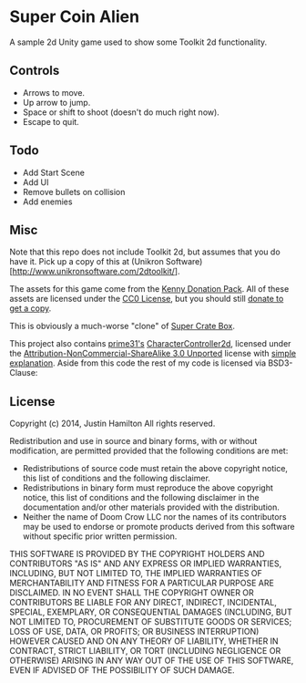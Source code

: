 Super Coin Alien
================

A sample 2d Unity game used to show some Toolkit 2d functionality.

Controls
---------
* Arrows to move.
* Up arrow to jump.
* Space or shift to shoot (doesn't do much right now).
* Escape to quit.

Todo
-----
* Add Start Scene
* Add UI
* Remove bullets on collision
* Add enemies

Misc
-----
Note that this repo does not include Toolkit 2d, but assumes that you do have
it. Pick up a copy of this at (Unikron Software)[http://www.unikronsoftware.com/2dtoolkit/].

The assets for this game come from the [Kenny Donation Pack](http://kenney.itch.io/kenney-donation). All of these assets are licensed under the [CC0 License](https://creativecommons.org/publicdomain/zero/1.0/), but you should still [donate to get a copy](http://kenney.itch.io/kenney-donation).

This is obviously a much-worse "clone" of [Super Crate Box](http://www.supercratebox.com/).

This project also contains [prime31's](https://prime31.com/) [CharacterController2d](https://github.com/prime31/CharacterController2D), licensed under the [Attribution-NonCommercial-ShareAlike 3.0 Unported](http://creativecommons.org/licenses/by-nc-sa/3.0/legalcode) license with [simple explanation](http://creativecommons.org/licenses/by-nc-sa/3.0/deed.en_US). Aside from this code the rest of my code is licensed via BSD3-Clause:

License
--------
Copyright (c) 2014, Justin Hamilton 
All rights reserved. 

Redistribution and use in source and binary forms, with or without 
modification, are permitted provided that the following conditions are met: 

 * Redistributions of source code must retain the above copyright notice, 
   this list of conditions and the following disclaimer. 
 * Redistributions in binary form must reproduce the above copyright 
   notice, this list of conditions and the following disclaimer in the 
   documentation and/or other materials provided with the distribution. 
 * Neither the name of Doom Crow LLC nor the names of its contributors may 
   be used to endorse or promote products derived from this software 
   without specific prior written permission. 

THIS SOFTWARE IS PROVIDED BY THE COPYRIGHT HOLDERS AND CONTRIBUTORS "AS IS" 
AND ANY EXPRESS OR IMPLIED WARRANTIES, INCLUDING, BUT NOT LIMITED TO, THE 
IMPLIED WARRANTIES OF MERCHANTABILITY AND FITNESS FOR A PARTICULAR PURPOSE 
ARE DISCLAIMED. IN NO EVENT SHALL THE COPYRIGHT OWNER OR CONTRIBUTORS BE 
LIABLE FOR ANY DIRECT, INDIRECT, INCIDENTAL, SPECIAL, EXEMPLARY, OR 
CONSEQUENTIAL DAMAGES (INCLUDING, BUT NOT LIMITED TO, PROCUREMENT OF 
SUBSTITUTE GOODS OR SERVICES; LOSS OF USE, DATA, OR PROFITS; OR BUSINESS 
INTERRUPTION) HOWEVER CAUSED AND ON ANY THEORY OF LIABILITY, WHETHER IN 
CONTRACT, STRICT LIABILITY, OR TORT (INCLUDING NEGLIGENCE OR OTHERWISE) 
ARISING IN ANY WAY OUT OF THE USE OF THIS SOFTWARE, EVEN IF ADVISED OF THE 
POSSIBILITY OF SUCH DAMAGE.

